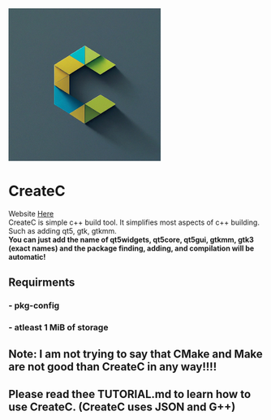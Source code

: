 <img src="/icons/Icon.jpeg" alt="ICON" width=300/>

# CreateC
Website <a href="devpython88.github.io">Here</a> <br>
CreateC is simple c++ build tool. It simplifies most aspects of c++ building. Such as adding qt5, gtk, gtkmm.
<br>
<b>You can just add the name of qt5widgets, qt5core, qt5gui, gtkmm, gtk3 (exact names) and the package finding, adding, and compilation will be automatic!</b>

## Requirments
### - pkg-config
### - atleast 1 MiB of storage

## Note: I am not trying to say that CMake and Make are not good than CreateC in any way!!!!
## Please read thee TUTORIAL.md to learn how to use CreateC. (CreateC uses JSON and G++)
